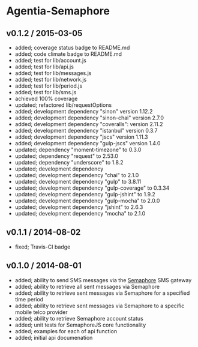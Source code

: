 # Agentia-Semaphore

## v0.1.2 / 2015-03-05

* added; coverage status badge to README.md
* added; code climate badge to README.md
* added; test for lib/account.js
* added; test for lib/api.js
* added; test for lib/messages.js
* added; test for lib/network.js
* added; test for lib/period.js
* added; test for lib/sms.js
* achieved 100% coverage
* updated; refactored lib/requestOptions
* added; development dependency "sinon" version 1.12.2
* added; development dependency "sinon-chai" version 2.7.0
* added; development dependency "coveralls": version 2.11.2
* added; development dependency "istanbul" version 0.3.7
* added; development dependency "jscs" version 1.11.3
* added; development dependency "gulp-jscs" version 1.4.0
* updated; dependency "moment-timezone" to 0.3.0
* updated; dependency "request" to 2.53.0
* updated; dependency "underscore" to 1.8.2
* updated; development dependency 
* updated; development dependency "chai" to 2.1.0
* updated; development dependency "gulp" to 3.8.11
* updated; development dependency "gulp-coverage" to 0.3.34
* updated; development dependency "gulp-jshint" to 1.9.2
* updated; development dependency "gulp-mocha" to 2.0.0
* updated; development dependency "jshint" to 2.6.3
* updated; development dependency "mocha" to 2.1.0

## v0.1.1 / 2014-08-02

* fixed; Travis-CI badge

## v0.1.0 / 2014-08-01

* added; ability to send SMS messages via the [Semaphore](http://www.semaphore.co/) SMS gateway
* added; ability to retrieve all sent messages via Semaphore
* added; ability to retrieve sent messages via Semaphore for a specified time period
* added; ability to retrieve sent messages via Semaphore to a specific mobile telco provider
* added; ability to retrieve Semaphore account status
* added; unit tests for SemaphoreJS core functionality
* added; examples for each of api function
* added; initial api documenation
